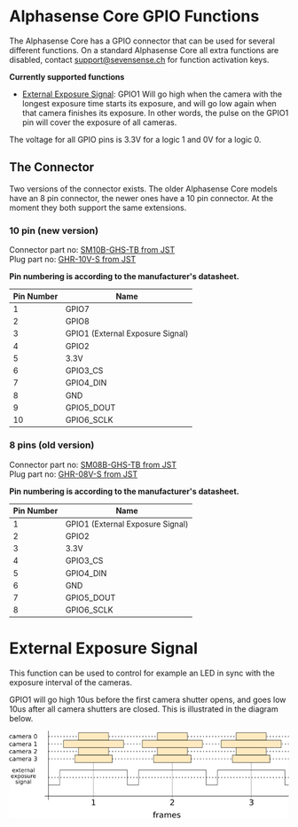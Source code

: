 # Alphasense Core GPIO Functions

The Alphasense Core has a GPIO connector that can be used for several different functions. On a standard Alphasense Core all extra functions are disabled, contact support@sevensense.ch for function activation keys.

**Currently supported functions**
* [External Exposure Signal](#external-exposure-signal): GPIO1 Will go high when the camera with the longest exposure time starts its exposure, and will go low again when that camera finishes its exposure. In other words, the pulse on the GPIO1 pin will cover the exposure of all cameras.

The voltage for all GPIO pins is 3.3V for a logic 1 and 0V for a logic 0.

## The Connector

Two versions of the connector exists. The older Alphasense Core models have an 8 pin connector, the newer ones have a 10 pin connector. At the moment they both support the same extensions.

### 10 pin (new version)

Connector part no: [SM10B-GHS-TB from JST](http://www.jst-mfg.com/product/pdf/eng/eGH.pdf)  
Plug part no: [GHR-10V-S from JST](http://www.jst-mfg.com/product/pdf/eng/eGH.pdf)

**Pin numbering is according to the manufacturer's datasheet.**

Pin Number | Name
--- | --- 
1 | GPIO7
2 | GPIO8
3 | GPIO1 (External Exposure Signal)
4 | GPIO2
5 | 3.3V
6 | GPIO3_CS
7 | GPIO4_DIN
8 | GND
9 | GPIO5_DOUT
10 | GPIO6_SCLK

### 8 pins (old version)
Connector part no: [SM08B-GHS-TB from JST](http://www.jst-mfg.com/product/pdf/eng/eGH.pdf)  
Plug part no: [GHR-08V-S from JST](http://www.jst-mfg.com/product/pdf/eng/eGH.pdf)

**Pin numbering is according to the manufacturer's datasheet.**

Pin Number | Name
--- | --- 
1 | GPIO1 (External Exposure Signal)
2 | GPIO2
3 | 3.3V
4 | GPIO3_CS
5 | GPIO4_DIN
6 | GND
7 | GPIO5_DOUT
8 | GPIO6_SCLK

# External Exposure Signal

This function can be used to control for example an LED in sync with the exposure interval of the cameras.

GPIO1 will go high 10us before the first camera shutter opens, and goes low 10us after all camera shutters are closed. This is illustrated in the diagram below.

![alphasense](../images/exposure_signal.png)
